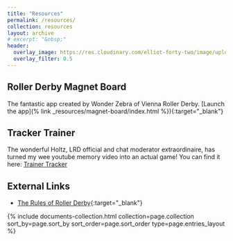 ```yaml
---
title: "Resources"
permalink: /resources/
collection: resources
layout: archive
# excerpt: "&nbsp;"
header:
  overlay_image: https://res.cloudinary.com/elliot-forty-two/image/upload/f_auto,q_auto,c_scale,w_1280/v1589199062/P4150128_oxeaat.jpg
  overlay_filter: 0.5
---
```

## Roller Derby Magnet Board
The fantastic app created by Wonder Zebra of Vienna Roller Derby.
[Launch the app](% link _resources/magnet-board/index.html %}){:target="_blank"}

## Tracker Trainer
The wonderful Holtz, LRD official and chat moderator extraordinaire, has turned my wee youtube memory video into an actual game! You can find it here: [Trainer Tracker](/resources/tracker-trainer)

## External Links
* [The Rules of Roller Derby](http://rules.wftda.com){:target="_blank"}
<!-- * [Penalty quick reference](penalty-quick-reference) -->
<!-- * [WFTDA officiating cues, codes and signals](officiating-cues-codes-signals) -->

<div class="entries-{{ page.entries_layout }}">
  {% include documents-collection.html collection=page.collection sort_by=page.sort_by sort_order=page.sort_order type=page.entries_layout %}
</div>
